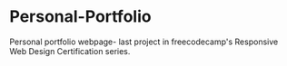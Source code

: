# Personal-Portfolio
 Personal portfolio webpage- last project in freecodecamp's Responsive Web Design Certification series.
